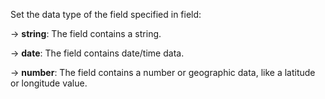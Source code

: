 Set the data type of the field specified in field:

→ **string**: The field contains a string.

→ **date**: The field contains date/time data.

→ **number**: The field contains a number or geographic data, like a latitude or longitude value.